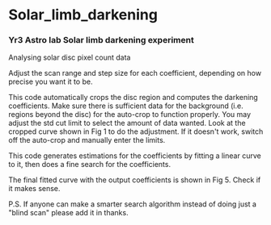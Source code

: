 # Solar_limb_darkening

### Yr3 Astro lab Solar limb darkening experiment 


Analysing solar disc pixel count data 


Adjust the scan range and step size for each coefficient, depending on how precise you want it to be. 


This code automatically crops the disc region and computes the darkening coefficients.
Make sure there is sufficient data for the background (i.e. regions beyond the disc) for the auto-crop to function properly. 
You may adjust the std cut limit to select the amount of data wanted. Look at the cropped curve shown in Fig 1 to do the adjustment. 
If it doesn't work, switch off the auto-crop and manually enter the limits. 


This code generates estimations for the coefficients by fitting a linear curve to it, then does a fine search for the coefficients. 


The final fitted curve with the output coefficients is shown in Fig 5. Check if it makes sense. 


P.S. If anyone can make a smarter search algorithm instead of doing just a "blind scan" please add it in thanks. 
